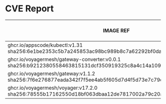 # CVE Report
|                                                        IMAGE REF                                                        |      OS       | CRITICAL<BR>(OS, OTHER) | HIGH<BR>(OS, OTHER) | MEDIUM<BR>(OS, OTHER) | LOW<BR>(OS, OTHER) | UNKNOWN<BR>(OS, OTHER) |
|-------------------------------------------------------------------------------------------------------------------------|---------------|-------------------------|---------------------|-----------------------|--------------------|------------------------|
| ghcr.io/appscode/kubectl:v1.31<br>sha256:6e1be2353c5b7a245853ac98bc989b8c7a62292bf0da19f59f8c02a3a9010cb4               |               | 0, 0                    | 0, 2                | 0, 2                  | 0, 0               | 0, 0                   |
| ghcr.io/voyagermesh/gateway-converter:v0.0.1<br>sha256:b9212380558463815131dcf350919325c8a4c14a109fb078fb5cbc192429d2d0 | alpine 3.20.3 | 0, 1                    | 0, 1                | 0, 0                  | 2, 0               | 0, 0                   |
| ghcr.io/voyagermesh/gateway:v1.1.2<br>sha256:7f6e276877eada342f7f5ee4ab5f605d7d4f5d73e7c79c489bbe8eb18e192a51           | debian 12.6   | 0, 1                    | 0, 1                | 0, 0                  | 0, 0               | 0, 0                   |
| ghcr.io/voyagermesh/voyager:v17.2.0<br>sha256:78555b17162550d18bf063dbaa12de7817002a79c20a134d6ec243c1718a0a47          | alpine 3.20.3 | 0, 1                    | 0, 2                | 0, 0                  | 3, 1               | 0, 0                   |
